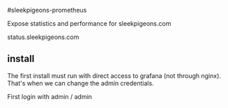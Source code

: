 #sleekpigeons-prometheus

Expose statistics and performance for sleekpigeons.com

status.sleekpigeons.com

## install

The first install must run with direct access to grafana (not through nginx). That's when we can change the admin credentials.

First login with admin / admin
